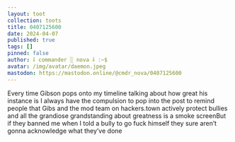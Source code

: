 ```yaml
---
layout: toot
collection: toots
title: 0407125600
date: 2024-04-07
published: true
tags: []
pinned: false
author: ⸸ commander ░ nova ⸸ :~$
avatar: /img/avatar/daemon.jpeg
mastodon: https://mastodon.online/@cmdr_nova/0407125600
---
```


Every time Gibson pops onto my timeline talking about how great his instance is I always have the compulsion to pop into the post to remind people that Gibs and the mod team on hackers.town actively protect bullies and all the grandiose grandstanding about greatness is a smoke screenBut if they banned me when I told a bully to go fuck himself they sure aren’t gonna acknowledge what they’ve done
